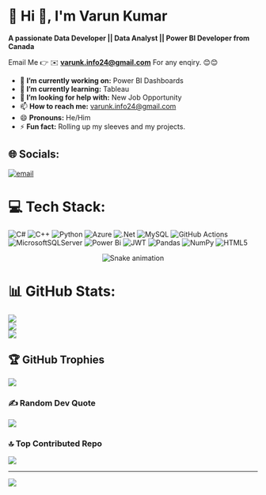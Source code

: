 # 💫 Hi 👋, I'm Varun Kumar
**A passionate Data Developer || Data Analyst || Power BI Developer from Canada**

Email Me 👉 ✉️ **varunk.info24@gmail.com** For any enqiry. 😊😊

- 🔭 **I’m currently working on:** Power BI Dashboards
- 🌱 **I’m currently learning:** Tableau
- 🤔 **I’m looking for help with:** New Job Opportunity
- 📫 **How to reach me:** varunk.info24@gmail.com
- 😄 **Pronouns:** He/Him
- ⚡ **Fun fact:** Rolling up my sleeves and my projects.

  
## 🌐 Socials:
[![email](https://img.shields.io/badge/Email-D14836?logo=gmail&logoColor=white)](mailto:varunk.info24@gmail.com) 

# 💻 Tech Stack:
![C#](https://img.shields.io/badge/c%23-%23239120.svg?style=for-the-badge&logo=csharp&logoColor=white) ![C++](https://img.shields.io/badge/c++-%2300599C.svg?style=for-the-badge&logo=c%2B%2B&logoColor=white) ![Python](https://img.shields.io/badge/python-3670A0?style=for-the-badge&logo=python&logoColor=ffdd54) ![Azure](https://img.shields.io/badge/azure-%230072C6.svg?style=for-the-badge&logo=microsoftazure&logoColor=white) ![.Net](https://img.shields.io/badge/.NET-5C2D91?style=for-the-badge&logo=.net&logoColor=white) ![MySQL](https://img.shields.io/badge/mysql-4479A1.svg?style=for-the-badge&logo=mysql&logoColor=white) ![GitHub Actions](https://img.shields.io/badge/github%20actions-%232671E5.svg?style=for-the-badge&logo=githubactions&logoColor=white) ![MicrosoftSQLServer](https://img.shields.io/badge/Microsoft%20SQL%20Server-CC2927?style=for-the-badge&logo=microsoft%20sql%20server&logoColor=white) ![Power Bi](https://img.shields.io/badge/power_bi-F2C811?style=for-the-badge&logo=powerbi&logoColor=black) ![JWT](https://img.shields.io/badge/JWT-black?style=for-the-badge&logo=JSON%20web%20tokens) ![Pandas](https://img.shields.io/badge/pandas-%23150458.svg?style=for-the-badge&logo=pandas&logoColor=white) ![NumPy](https://img.shields.io/badge/numpy-%23013243.svg?style=for-the-badge&logo=numpy&logoColor=white) ![HTML5](https://img.shields.io/badge/html5-%23E34F26.svg?style=for-the-badge&logo=html5&logoColor=white)

<!-- Snake Game Repo View -->

<!--<div align="center"> -->
  <!--<img src="https://drive.google.com/file/d/16YjckRDyhq2LLJIxIiJlr4tVMmdtZ8JQ/view?usp=sharing" alt="Varun Dashboard" /> -->
<!--</div> -->

<div align="center">
  <img src="https://profile-readme-generator.com/assets/snake.svg" alt="Snake animation" />
</div>

# 📊 GitHub Stats:
![](https://github-readme-stats.vercel.app/api?username=varunkumar24111&theme=dark&hide_border=false&include_all_commits=true&count_private=false)<br/>
![](https://nirzak-streak-stats.vercel.app/?user=varunkumar24111&theme=dark&hide_border=false)<br/>
![](https://github-readme-stats.vercel.app/api/top-langs/?username=varunkumar24111&theme=dark&hide_border=false&include_all_commits=true&count_private=false&layout=compact)

## 🏆 GitHub Trophies
![](https://github-profile-trophy.vercel.app/?username=varunkumar24111&theme=radical&no-frame=false&no-bg=true&margin-w=4)

### ✍️ Random Dev Quote
![](https://quotes-github-readme.vercel.app/api?type=horizontal&theme=radical)

### 🔝 Top Contributed Repo
![](https://github-contributor-stats.vercel.app/api?username=varunkumar24111&limit=5&theme=dark&combine_all_yearly_contributions=true)

---
[![](https://visitcount.itsvg.in/api?id=varunkumar24111&icon=0&color=0)](https://visitcount.itsvg.in)

<!-- Proudly created with GPRM ( https://gprm.itsvg.in ) -->
